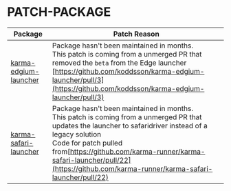 # PATCH-PACKAGE

| Package | Patch Reason |
| --- | --- |
| [karma-edgium-launcher](https://github.com/koddsson/karma-edgium-launcher/) | Package hasn't been maintained in months.<br>This patch is coming from a unmerged PR that removed the `beta` from the Edge launcher<br>[https://github.com/koddsson/karma-edgium-launcher/pull/3](https://github.com/koddsson/karma-edgium-launcher/pull/3) |
| [karma-safari-launcher](https://github.com/karma-runner/karma-safari-launcher) | Package hasn't been maintained in months.<br>This patch is coming from a unmerged PR that updates the launcher to safaridriver instead of a legacy solution<br>Code for patch pulled from[https://github.com/karma-runner/karma-safari-launcher/pull/22](https://github.com/karma-runner/karma-safari-launcher/pull/22) |

